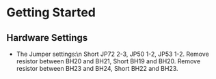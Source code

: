 # Getting Started

## Hardware Settings

  - The Jumper settings:\n Short JP72 2-3, JP50 1-2, JP53 1-2. Remove resistor between BH20 and BH21, Short BH19 and BH20. Remove resistor between BH23 and BH24, Short BH22 and BH23.
